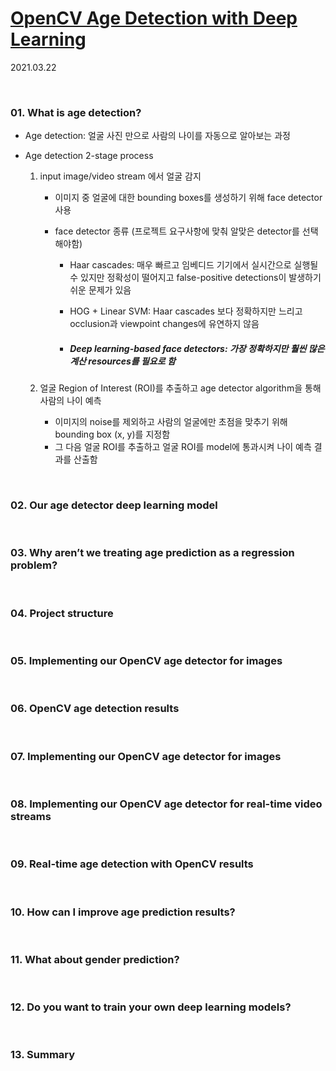 # [OpenCV Age Detection with Deep Learning]((https://www.pyimagesearch.com/2020/04/13/opencv-age-detection-with-deep-learning/))

2021.03.22

<br>

### 01. What is age detection?

* Age detection: 얼굴 사진 만으로 사람의 나이를 자동으로 알아보는 과정

* Age detection 2-stage process

  1. input image/video stream 에서 얼굴 감지

     * 이미지 중 얼굴에 대한 bounding boxes를 생성하기 위해 face detector 사용

     * face detector 종류 (프로젝트 요구사항에 맞춰 알맞은 detector를 선택해야함)

       * Haar cascades: 매우 빠르고 임베디드 기기에서 실시간으로 실행될 수 있지만 정확성이 떨어지고 false-positive detections이 발생하기 쉬운 문제가 있음

       * HOG + Linear SVM: Haar cascades 보다 정확하지만 느리고 occlusion과 viewpoint changes에 유연하지 않음

       * ##### Deep learning-based face detectors: 가장 정확하지만 훨씬 많은 계산 resources를 필요로 함

  2. 얼굴 Region of Interest (ROI)를 추출하고 age detector algorithm을 통해 사람의 나이 예측

     * 이미지의 noise를 제외하고 사람의 얼굴에만 초점을 맞추기 위해  bounding box (x, y)를 지정함
     * 그 다음 얼굴 ROI를 추출하고 얼굴 ROI를 model에 통과시켜 나이 예측 결과를 산출함  

<br>

### 02. Our age detector deep learning model

<br>

### 03. Why aren’t we treating age prediction as a regression problem?

<br>

### 04. Project structure

<br>

### 05. Implementing our OpenCV age detector for images

<br>

### 06. OpenCV age detection results

<br>

### 07. Implementing our OpenCV age detector for images

<br>

### 08. Implementing our OpenCV age detector for real-time video streams

<br>

### 09. Real-time age detection with OpenCV results

<br>

### 10. How can I improve age prediction results?

<br>

### 11. What about gender prediction?

<br>

### 12. Do you want to train your own deep learning models?

<br>

### 13. Summary